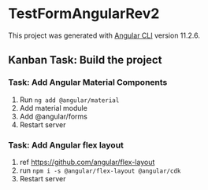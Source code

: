 # TestFormAngularRev2

This project was generated with [Angular CLI](https://github.com/angular/angular-cli) version 11.2.6.

## Kanban Task: Build the project

### Task: Add  Angular Material Components

1. Run ```ng add @angular/material```
2. Add material module
3. Add @angular/forms
4. Restart server

### Task: Add Angular flex layout

1. ref <https://github.com/angular/flex-layout>
2. run ```npm i -s @angular/flex-layout @angular/cdk```
3. Restart server
